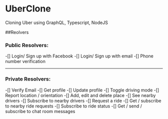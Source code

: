 # UberClone

Cloning Uber using GraphQL, Typescript, NodeJS

##Reolvers

### Public Resolvers: 

-[] Login/ Sign up with Facebook
-[] Login/ Sign up with email
-[] Phone number verification

---

### Private Resolvers: 

-[] Verify Email
-[] Get profile
-[] Update profile
-[] Toggle driving mode
-[] Report location / orientation
-[] Add, edit and delete place
-[] See nearby drivers
-[] Subscribe to nearby drivers
-[] Request a ride
-[] Get / subscribe to nearby ride requests
-[] Subscribe to ride status
-[] Get / send / subscribe to chat room messages

